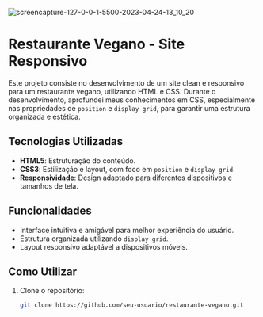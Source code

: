 


![screencapture-127-0-0-1-5500-2023-04-24-13_10_20](https://user-images.githubusercontent.com/116370540/234054840-6847574a-28e5-463e-b28f-0cdf314042fe.png)


# Restaurante Vegano - Site Responsivo

Este projeto consiste no desenvolvimento de um site clean e responsivo para um restaurante vegano, utilizando HTML e CSS. Durante o desenvolvimento, aprofundei meus conhecimentos em CSS, especialmente nas propriedades de `position` e `display grid`, para garantir uma estrutura organizada e estética.

## Tecnologias Utilizadas

- **HTML5**: Estruturação do conteúdo.
- **CSS3**: Estilização e layout, com foco em `position` e `display grid`.
- **Responsividade**: Design adaptado para diferentes dispositivos e tamanhos de tela.

## Funcionalidades

- Interface intuitiva e amigável para melhor experiência do usuário.
- Estrutura organizada utilizando `display grid`.
- Layout responsivo adaptável a dispositivos móveis.

## Como Utilizar

1. Clone o repositório:
   ```bash
   git clone https://github.com/seu-usuario/restaurante-vegano.git
